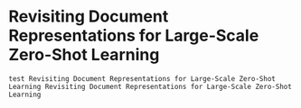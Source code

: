 # Revisiting Document Representations for Large-Scale Zero-Shot Learning
```
test Revisiting Document Representations for Large-Scale Zero-Shot Learning Revisiting Document Representations for Large-Scale Zero-Shot Learning
```

